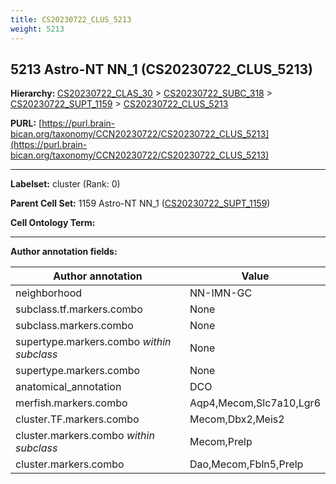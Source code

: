 ```yaml
---
title: CS20230722_CLUS_5213
weight: 5213
---
```

## 5213 Astro-NT NN_1 (CS20230722_CLUS_5213)
<b>Hierarchy: </b>
[CS20230722_CLAS_30](../CS20230722_CLAS_30) >
[CS20230722_SUBC_318](../CS20230722_SUBC_318) >
[CS20230722_SUPT_1159](../CS20230722_SUPT_1159) >
[CS20230722_CLUS_5213](../CS20230722_CLUS_5213)

**PURL:** [https://purl.brain-bican.org/taxonomy/CCN20230722/CS20230722_CLUS_5213](https://purl.brain-bican.org/taxonomy/CCN20230722/CS20230722_CLUS_5213)

---


**Labelset:** cluster (Rank: 0)

**Parent Cell Set:** 1159 Astro-NT NN_1 ([CS20230722_SUPT_1159](../CS20230722_SUPT_1159))



**Cell Ontology Term:** 

[MARKER GENES.]: #


---

[TRANSFERRED ANNOTATIONS.]: #


[AUTHOR ANNOTATION FIELDS.]: #


**Author annotation fields:**

| Author annotation | Value |
|-------------------|-------|
|neighborhood|NN-IMN-GC|
|subclass.tf.markers.combo|None|
|subclass.markers.combo|None|
|supertype.markers.combo _within subclass_|None|
|supertype.markers.combo|None|
|anatomical_annotation|DCO|
|merfish.markers.combo|Aqp4,Mecom,Slc7a10,Lgr6|
|cluster.TF.markers.combo|Mecom,Dbx2,Meis2|
|cluster.markers.combo _within subclass_|Mecom,Prelp|
|cluster.markers.combo|Dao,Mecom,Fbln5,Prelp|
